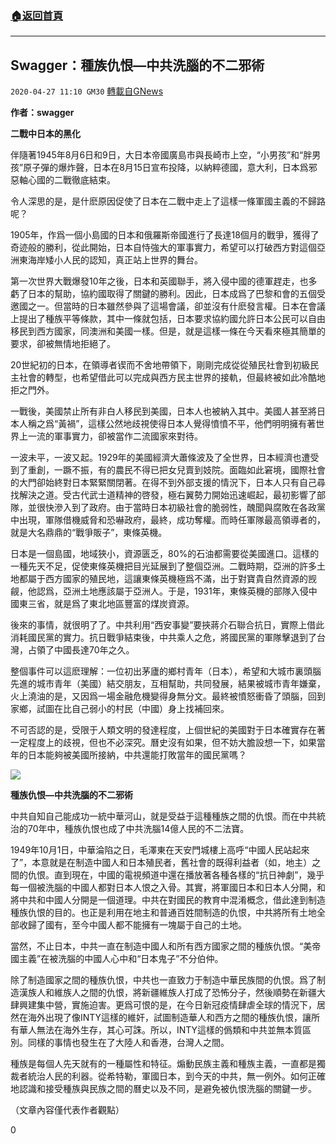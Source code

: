 ###  [:house:返回首頁](https://github.com/ourhimalayas/txt)
---

## Swagger：種族仇恨—中共洗腦的不二邪術
`2020-04-27 11:10 GM30` [轉載自GNews](https://gnews.org/zh-hant/186894/)

**作者：swagger**

**二戰中日本的黑化**

伴隨著1945年8月6日和9日，大日本帝國廣島市與長崎市上空，“小男孩”和“胖男孩”原子彈的爆炸聲，日本在8月15日宣布投降，以納粹德國，意大利，日本爲邪惡軸心國的二戰徹底結束。

令人深思的是，是什麽原因促使了日本在二戰中走上了這樣一條軍國主義的不歸路呢？

1905年，作爲一個小島國的日本和俄羅斯帝國進行了長達18個月的戰爭，獲得了奇迹般的勝利，從此開始，日本自恃強大的軍事實力，希望可以打破西方對這個亞洲東海岸矮小人民的認知，真正站上世界的舞台。

第一次世界大戰爆發10年之後，日本和英國聯手，將入侵中國的德軍趕走，也多虧了日本的幫助，協約國取得了關鍵的勝利。因此，日本成爲了巴黎和會的五個受邀國之一。但當時的日本雖然參與了這場會議，卻並沒有什麽發言權。日本在會議上提出了種族平等條款，其中一條就包括，日本要求協約國允許日本公民可以自由移民到西方國家，同澳洲和美國一樣。但是，就是這樣一條在今天看來極其簡單的要求，卻被無情地拒絕了。

20世紀初的日本，在領導者锲而不舍地帶領下，剛剛完成從從殖民社會到初級民主社會的轉型，也希望借此可以完成與西方民主世界的接軌，但最終被如此冷酷地拒之門外。

一戰後，美國禁止所有非白人移民到美國，日本人也被納入其中。美國人甚至將日本人稱之爲“黃禍”，這樣公然地歧視使得日本人覺得憤憤不平，他們明明擁有著世界上一流的軍事實力，卻被當作二流國家來對待。

一波未平，一波又起。1929年的美國經濟大蕭條波及了全世界，日本經濟也遭受到了重創，一蹶不振，有的農民不得已把女兒賣到妓院。面臨如此窘境，國際社會的大門卻始終對日本緊緊關閉著。在得不到外部支援的情況下，日本人只有自己尋找解決之道。受古代武士道精神的啓發，極右翼勢力開始迅速崛起，最初影響了部隊，並很快滲入到了政府。由于當時日本初級社會的脆弱性，醜聞與腐敗在各政黨中出現，軍隊借機威脅和恐嚇政府，最終，成功奪權。而時任軍隊最高領導者的，就是大名鼎鼎的“戰爭販子”，東條英機。

日本是一個島國，地域狹小，資源匮乏，80%的石油都需要從美國進口。這樣的一種先天不足，促使東條英機把目光延展到了整個亞洲。二戰時期，亞洲的許多土地都屬于西方國家的殖民地，這讓東條英機極爲不滿，出于對寶貴自然資源的觊觎，他認爲，亞洲土地應該屬于亞洲人。于是，1931年，東條英機的部隊入侵中國東三省，就是爲了東北地區豐富的煤炭資源。

後來的事情，就很明了了。中共利用“西安事變”要挾蔣介石聯合抗日，實際上借此消耗國民黨的實力。抗日戰爭結束後，中共乘人之危，將國民黨的軍隊擊退到了台灣，占領了中國長達70年之久。

整個事件可以這麽理解：一位初出茅廬的鄉村青年（日本），希望和大城市裏頭腦先進的城市青年（美國）結交朋友，互相幫助，共同發展，結果被城市青年嫌棄，火上澆油的是，又因爲一場金融危機變得身無分文。最終被憤怒衝昏了頭腦，回到家鄉，試圖在比自己弱小的村民（中國）身上找補回來。

不可否認的是，受限于人類文明的發達程度，上個世紀的美國對于日本確實存在著一定程度上的歧視，但也不必深究。曆史沒有如果，但不妨大膽設想一下，如果當年的日本能夠被美國所接納，中共還能打敗當年的國民黨嗎？

![](https://s3.amazonaws.com/gnews-media-offload/wp-content/uploads/2020/04/27110649/image0-189.jpg)

**種族仇恨—中共洗腦的不二邪術**

中共自知自己能成功一統中華河山，就是受益于這種種族之間的仇恨。而在中共統治的70年中，種族仇恨也成了中共洗腦14億人民的不二法寶。

1949年10月1日，中華淪陷之日，毛澤東在天安門城樓上高呼“中國人民站起來了”，本意就是在制造中國人和日本殖民者，舊社會的既得利益者（如，地主）之間的仇恨。直到現在，中國的電視頻道中還在播放著各種各樣的“抗日神劇”，幾乎每一個被洗腦的中國人都對日本人恨之入骨。其實，將軍國日本和日本人分開，和將中共和中國人分開是一個道理。中共在對國民的教育中混淆概念，借此達到制造種族仇恨的目的。也正是利用在地主和普通百姓間制造的仇恨，中共將所有土地全部收歸了國有，至今中國人都不能擁有一塊屬于自己的土地。

當然，不止日本，中共一直在制造中國人和所有西方國家之間的種族仇恨。“美帝國主義”在被洗腦的中國人心中和“日本鬼子”不分伯仲。

除了制造國家之間的種族仇恨，中共也一直致力于制造中華民族間的仇恨。爲了制造漢族人和維族人之間的仇恨，將新疆維族人打成了恐怖分子，然後順勢在新疆大肆興建集中營，實施迫害。更爲可恨的是，在今日新冠疫情肆虐全球的情況下，居然在海外出現了像INTY這樣的維奸，試圖制造華人和西方之間的種族仇恨，讓所有華人無法在海外生存，其心可誅。所以，INTY這樣的僞類和中共並無本質區別。同樣的事情也發生在了大陸人和香港，台灣人之間。

種族是每個人先天就有的一種屬性和特征。煽動民族主義和種族主義，一直都是獨裁者統治人民的利器。從希特勒，軍國日本，到今天的中共，無一例外。如何正確地認識和接受種族與民族之間的曆史以及不同，是避免被仇恨洗腦的關鍵一步。

（文章內容僅代表作者觀點）

0
